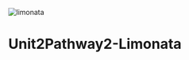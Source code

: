 ![limonata](https://user-images.githubusercontent.com/66000826/203294053-25b0bf27-23fb-43cd-9cf5-04937c203560.PNG)
# Unit2Pathway2-Limonata

